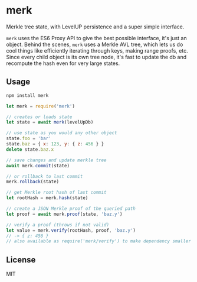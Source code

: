 # merk

Merkle tree state, with LevelUP persistence and a super simple interface.

`merk` uses the ES6 Proxy API to give the best possible interface, it's just an object.
Behind the scenes, `merk` uses a Merkle AVL tree, which lets us do cool things like efficiently iterating through keys, making range proofs, etc. Since every child object is its own tree node, it's fast to update the db and recompute the hash even for very large states.

## Usage

```bash
npm install merk
```

```js
let merk = require('merk')

// creates or loads state
let state = await merk(levelUpDb)

// use state as you would any other object
state.foo = 'bar'
state.baz = { x: 123, y: { z: 456 } }
delete state.baz.x

// save changes and update merkle tree
await merk.commit(state)

// or rollback to last commit
merk.rollback(state)

// get Merkle root hash of last commit
let rootHash = merk.hash(state)

// create a JSON Merkle proof of the queried path
let proof = await merk.proof(state, 'baz.y')

// verify a proof (throws if not valid)
let value = merk.verify(rootHash, proof, 'baz.y')
// -> { z: 456 }
// also available as require('merk/verify') to make dependency smaller for light clients
```

## License

MIT

